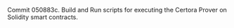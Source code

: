 Commit 050883c.                    Build and Run scripts for executing the Certora Prover on Solidity smart contracts.